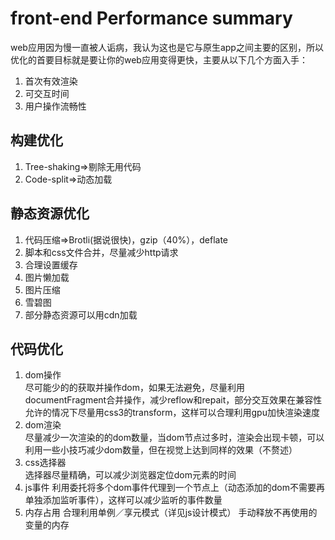 # front-end Performance summary

web应用因为慢一直被人诟病，我认为这也是它与原生app之间主要的区别，所以优化的首要目标就是要让你的web应用变得更快，主要从以下几个方面入手：
  1. 首次有效渲染
  2. 可交互时间
  3. 用户操作流畅性

## 构建优化
  1. Tree-shaking=>剔除无用代码
  2. Code-split=>动态加载

## 静态资源优化
  1. 代码压缩=>Brotli(据说很快)，gzip（40%），deflate
  2. 脚本和css文件合并，尽量减少http请求
  3. 合理设置缓存
  4. 图片懒加载
  5. 图片压缩
  6. 雪碧图
  7. 部分静态资源可以用cdn加载

## 代码优化
  1. dom操作  
  尽可能少的的获取并操作dom，如果无法避免，尽量利用documentFragment合并操作，减少reflow和repait，部分交互效果在兼容性允许的情况下尽量用css3的transform，这样可以合理利用gpu加快渲染速度
  2. dom渲染  
  尽量减少一次渲染的的dom数量，当dom节点过多时，渲染会出现卡顿，可以利用一些小技巧减少dom数量，但在视觉上达到同样的效果（不赘述）
  3. css选择器  
  选择器尽量精确，可以减少浏览器定位dom元素的时间
  4. js事件 
  利用委托将多个dom事件代理到一个节点上（动态添加的dom不需要再单独添加监听事件），这样可以减少监听的事件数量
  5. 内存占用 
  合理利用单例／享元模式（详见js设计模式）
  手动释放不再使用的变量的内存
